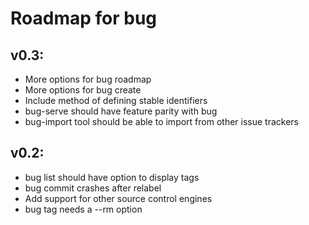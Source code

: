 # Roadmap for bug

## v0.3:
- More options for bug roadmap
- More options for bug create
- Include method of defining stable identifiers
- bug-serve should have feature parity with bug
- bug-import tool should be able to import from other issue trackers

## v0.2:
- bug list should have option to display tags
- bug commit crashes after relabel
- Add support for other source control engines
- bug tag needs a --rm option
